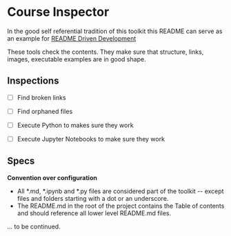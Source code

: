 # Course Inspector

In the good self referential tradition of this toolkit this README can serve as an example for [README Driven Development](http://tom.preston-werner.com/2010/08/23/readme-driven-development.html)

These tools check the contents. They make sure that structure, links, images, executable examples are in good shape.

## Inspections

- [ ] Find broken links

- [ ] Find orphaned files

- [ ] Execute Python to makes sure they work

- [ ] Execute Jupyter Notebooks to make sure they work

## Specs

**Convention over configuration**

* All *.md, *.ipynb and *.py files are considered part of the toolkit -- except files and folders starting with a dot or an underscore.
* The README.md in the root of the project contains the Table of contents and should reference all lower level README.md files.

... to be continued.
